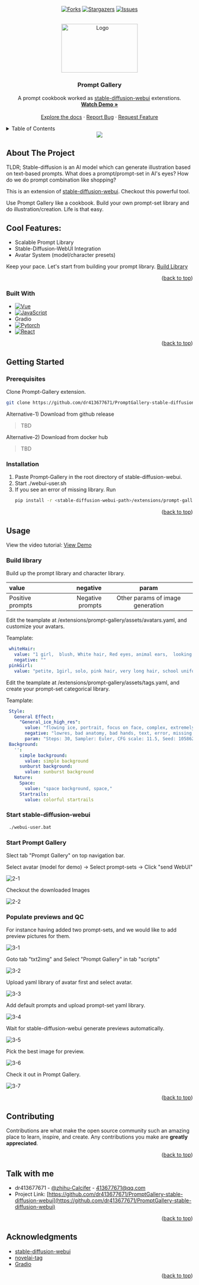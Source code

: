 
<a name="readme-top"></a>

<div align="center">

<!-- [![Contributors][contributors-shield]][contributors-url] -->
[![Forks][forks-shield]][forks-url]
[![Stargazers][stars-shield]][stars-url]
[![Issues][issues-shield]][issues-url]

</div>
<!-- [![MIT License][license-shield]][license-url]
[![LinkedIn][linkedin-shield]][linkedin-url] -->



<!-- PROJECT LOGO -->
<br />
<div align="center">
  <a href="https://github.com/dr413677671/PromptGallery-stable-diffusion-webui">
    <img src="images/logo.png" alt="Logo" width="206.25" height="131.25">
  </a>

  <h3 align="center">Prompt Gallery</h3>
  <p align="center">
    A prompt cookbook worked as <a href="https://github.com/AUTOMATIC1111/stable-diffusion-webui">stable-diffusion-webui</a> extenstions.
    <br />
    <a href="https://www.youtube.com/watch?v=9U6-moIJUkk"><strong>Watch Demo »</strong></a>
    <br />
    <br />
    <a href="https://github.com/dr413677671/PromptGallery-stable-diffusion-webui/README.md">Explore the docs</a>
    ·
    <a href="https://github.com/dr413677671/PromptGallery-stable-diffusion-webui/issues">Report Bug</a>
    ·
    <a href="https://github.com/dr413677671/PromptGallery-stable-diffusion-webui/issues">Request Feature</a>
  </p>
</div>



<!-- TABLE OF CONTENTS -->
<details>
  <summary>Table of Contents</summary>
  <ol>
    <li>
      <a href="#about-the-project">About The Project</a>
      <ul>
        <li><a href="#built-with">Built With</a></li>
      </ul>
    </li>
    <li>
      <a href="#getting-started">Getting Started</a>
      <ul>
        <li><a href="#prerequisites">Prerequisites</a></li>
        <li><a href="#installation">Installation</a></li>
      </ul>
    </li>
    <li>
      <a href="#usage">Usage</a>
      <ul>
        <li><a href="#build-library">Build Library</a></li>
        <li><a href="#start-stable-diffusion-webui">Start stable-diffusion-webui</a></li>
        <li><a href="#build-library">Build Library</a></li>
        <li><a href="#start-prompt-gallery">Start Prompt Gallery</a></li>
        <li><a href="#populate-previews-and-qc">Populate previews </a></li>
        <li><a href="#populate-previews-and-qc">Quality Contorl</a></li>
      </ul>
    </li>
    <li><a href="#contributing">Contributing</a></li>
    <li><a href="#contact">Contact</a></li>
    <li><a href="#acknowledgments">Acknowledgments</a></li>
  </ol>
</details>



<!-- ABOUT THE PROJECT -->

<div align=center>
<img src='./images/front.JPG'>
</div>

## About The Project

TLDR; Stable-diffusion is an AI model which can generate illustration based on text-based prompts. What does a prompt/prompt-set in AI's eyes? How do we do prompt combination like shopping? 

This is an extension of [stable-diffusion-webui](https://github.com/AUTOMATIC1111/stable-diffusion-webui). Checkout this powerful tool.

Use Prompt Gallery like a cookbook. Build your own prompt-set library and do illustration/creation. Life is that easy.

## Cool Features:
* Scalable Prompt Library
* Stable-Diffusion-WebUI Integration
* Avatar System (model/character presets)

Keep your pace. Let's start from building your prompt library. <a href="#build-library">Build Library</a>

<p align="right">(<a href="#readme-top">back to top</a>)</p>



### Built With

* [![Vue][Vue.js]][Vue-url]
* [![JavaScript][JSP]][JSP-url]
* Gradio
* [![Pytorch][Pytorch]][Pytorch-url]
* [![React][fastapi-img]][fastapi-url]

<p align="right">(<a href="#readme-top">back to top</a>)</p>

<!-- GETTING STARTED -->
## Getting Started


### Prerequisites

Clone Prompt-Gallery extension.

  ```sh
  git clone https://github.com/dr413677671/PromptGallery-stable-diffusion-webui.git
  ```

Alternative-1) Download from github release

> TBD

Alternative-2) Download from docker hub

> TBD

### Installation

1. Paste Prompt-Gallery in the root directory of stable-diffusion-webui.
2. Start ./webui-user.sh
3. If you see an error of missing library. Run 
   ```sh
   pip install -r <stable-diffusion-webui-path>/extensions/prompt-gallery/requirements.txt
   ```

<p align="right">(<a href="#readme-top">back to top</a>)</p>


## Usage

View the video tutorial:
<a href="https://www.youtube.com/watch?v=9U6-moIJUkk">View Demo</a>

### Build library

Build up the prompt library and character library.

| value | negative | param |
| :-----| ----: | :----: |
| Positive prompts | Negative prompts | Other params of image generation |

Edit the teamplate at <stable-diffusion-webui-path>/extensions/prompt-gallery/assets/avatars.yaml, and customize your avatars.

Teamplate: 
   ```yaml
    whiteHair: 
      value: "1 girl,  blush, White hair, Red eyes, animal ears,  looking at viewer, gothic lolita, dramatic angle, very beautiful, beautiful eyes, "
      negative: ""
    pinkGirl: 
      value: "petite, 1girl, solo, pink hair, very long hair, school uniform, happy,outdoors, flower field, excited"
   ```

Edit the teamplate at <stable-diffusion-webui-path>/extensions/prompt-gallery/assets/tags.yaml, and create your prompt-set categorical library.

Teamplate: 
   ```yaml
    Style:
      General Effect:
        "General_ice_high_res":
          value: "flowing ice, portrait, focus on face, complex, extremely detailed , elegant, CG, (an extremely delicate and beautiful girl), incredibly absurdres, best quality,concept art"
          negative: "lowres, bad anatomy, bad hands, text, error, missing fingers, extra digit, fewer digits, cropped, worst quality, low quality, "
          param: "Steps: 30, Sampler: Euler, CFG scale: 11.5, Seed: 1058629707, Size: 512x768, Variation seed: 1692844643, Variation seed strength: 0.27, Seed resize from: 1088x512"
    Background:
      '':
        simple background:
          value: simple background
        sunburst background:
          value: sunburst background
      Nature:
        Space:
          value: "space background, space,"
        Startrails:
          value: colorful startrails
   ```


### Start stable-diffusion-webui

   ```sh
    ./webui-user.bat
   ```

### Start Prompt Gallery

  Slect tab "Prompt Gallery" on top navigation bar.

  Select avatar (model for demo) -> Select prompt-sets -> Click "send WebUI"

  ![2-1](./images/2-1.JPG)

  Checkout the downloaded Images

  ![2-2](./images/2-2.JPG)

### Populate previews and QC

  For instance having added two prompt-sets, and we would like to add preview pictures for them.

  ![3-1](./images/3-1.JPG)

  Goto tab "txt2img" and Select "Prompt Gallery" in tab "scripts"

  ![3-2](./images/3-2.JPG)

  Upload yaml library of avatar first and select avatar.

  ![3-3](./images/3-3.JPG)

  Add default prompts and upload prompt-set yaml library.

  ![3-4](./images/3-4.JPG)

  Wait for stable-diffusion-webui generate previews automatically.

  ![3-5](./images/3-5.JPG)

  Pick the best image for preview.

  ![3-6](./images/3-6.JPG)

  Check it out in Prompt Gallery.

  ![3-7](./images/3-7.JPG)

<p align="right">(<a href="#readme-top">back to top</a>)</p>

<!-- CONTRIBUTING -->
## Contributing

Contributions are what make the open source community such an amazing place to learn, inspire, and create. Any contributions you make are **greatly appreciated**.


<p align="right">(<a href="#readme-top">back to top</a>)</p>


<!-- CONTACT -->
## Talk with me

* dr413677671 - [@zhihu-Calcifer](https://www.zhihu.com/people/kumonoue) - 413677671@qq.com
* Project Link: [https://github.com/dr413677671/PromptGallery-stable-diffusion-webui](https://github.com/dr413677671/PromptGallery-stable-diffusion-webui)

<p align="right">(<a href="#readme-top">back to top</a>)</p>

<!-- ACKNOWLEDGMENTS -->
## Acknowledgments
* [stable-diffusion-webui](https://github.com/AUTOMATIC1111/stable-diffusion-webui)
* [novelai-tag](https://github.com/blacktunes/novelai-tag)
* [Gradio](https://github.com/gradio-app/gradio)

<p align="right">(<a href="#readme-top">back to top</a>)</p>



<!-- MARKDOWN LINKS & IMAGES -->
<!-- https://www.markdownguide.org/basic-syntax/#reference-style-links -->
[contributors-shield]: https://img.shields.io/github/contributors/dr413677671/PromptGallery-stable-diffusion-webui.svg?style=for-the-badge
[contributors-url]: https://github.com/dr413677671/PromptGallery-stable-diffusion-webui/graphs/contributors
[forks-shield]: https://img.shields.io/github/forks/dr413677671/PromptGallery-stable-diffusion-webui.svg?style=for-the-badge
[forks-url]: https://github.com/dr413677671/PromptGallery-stable-diffusion-webui/network/members
[stars-shield]: https://img.shields.io/github/stars/dr413677671/PromptGallery-stable-diffusion-webui.svg?style=for-the-badge
[stars-url]: https://github.com/dr413677671/PromptGallery-stable-diffusion-webui/stargazers
[issues-shield]: https://img.shields.io/github/issues/dr413677671/PromptGallery-stable-diffusion-webui.svg?style=for-the-badge
[issues-url]: https://github.com/dr413677671/PromptGallery-stable-diffusion-webui/issues

[product-screenshot]: images/screenshot.png
[Vue.js]: https://img.shields.io/badge/Vue.js-35495E?style=for-the-badge&logo=vuedotjs&logoColor=4FC08D
[Vue-url]: https://vuejs.org/
[JSP]: https://img.shields.io/badge/JavaScript-323330?style=for-the-badge&logo=javascript&logoColor=F7DF1E
[JSP-url]: https://github.com/TheAlgorithms/JavaScript
[python-img]: https://img.shields.io/badge/Python-FFD43B?style=for-the-badge&logo=python&logoColor=blue
[python-url]: https://www.python.org/
[fastapi-img]: https://img.shields.io/badge/fastapi-109989?style=for-the-badge&logo=FASTAPI&logoColor=white
[fastapi-url]: https://fastapi.tiangolo.com/
[Pytorch]: https://img.shields.io/badge/PyTorch-EE4C2C?style=for-the-badge&logo=PyTorch&logoColor=white
[Pytorch-url]: https://github.com/pytorch/pytorch